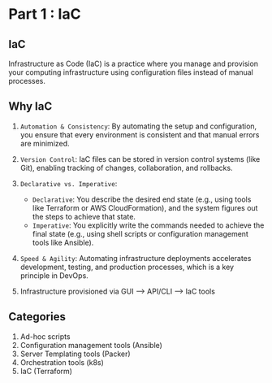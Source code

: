 # Part 1 : IaC

## IaC
Infrastructure as Code (IaC) is a practice where you manage and provision your computing infrastructure using configuration files instead of manual processes.

## Why IaC
1. `Automation & Consistency`: By automating the setup and configuration, you ensure that every environment is consistent and that manual errors are minimized.
2. `Version Control`: IaC files can be stored in version control systems (like Git), enabling tracking of changes, collaboration, and rollbacks.
3. `Declarative vs. Imperative`:
    - `Declarative`: You describe the desired end state (e.g., using tools like Terraform or AWS CloudFormation), and the system figures out the steps to achieve that state.
    - `Imperative`: You explicitly write the commands needed to achieve the final state (e.g., using shell scripts or configuration management tools like Ansible).
4. `Speed & Agility`: Automating infrastructure deployments accelerates development, testing, and production processes, which is a key principle in DevOps.

5. Infrastructure provisioned via GUI --> API/CLI --> IaC tools

## Categories
1. Ad-hoc scripts
2. Configuration management tools (Ansible)
3. Server Templating tools (Packer)
4. Orchestration tools (k8s)
5. IaC (Terraform)